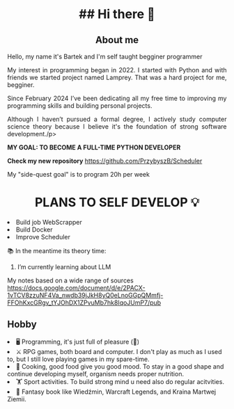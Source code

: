 <h1 id="header" align="center">## Hi there 👋</h1>
<h2 align="center">About me</h2>
<p align="justify">Hello, my name it's Bartek and I'm self taught begginer programmer</p>
<p align="justify">My interest in programming began in 2022. I started with Python and with friends we started project named Lamprey. That was a hard project for me, begginer. </p>
<p align="justify">Since February 2024 I’ve been dedicating all my free time to improving my programming skills and building personal projects.</p>
<p align="justify">Although I haven’t pursued a formal degree, I actively study computer science theory because I believe it's the foundation of strong software development./p>
<p align="justify"><b>MY GOAL: TO BECOME A FULL-TIME PYTHON DEVELOPER</b></p>

<b>Check my new repository</b>
https://github.com/PrzybyszB/Scheduler

My "side-quest goal" is to program 20h per week

<h1 align="center">PLANS TO SELF DEVELOP 💡</h1>

<li>Build job WebScrapper</li>
<li>Build Docker</li>
<li>Improve Scheduler</li>
  
📚 In the meantime its theory time: 
1. I’m currently learning about LLM

My notes based on a wide range of sources https://docs.google.com/document/d/e/2PACX-1vTCV8zzuNF4Va_nwdb39jJkH8yQ0eLnoGGpQMmfj-FFOhKxcGRgv_tYJOhDX1ZPvuMb7hk8IqoJUmP7/pub

<h2>Hobby</h2>
<li>🖥️ Programming, it's just full of pleasure (🐛)</li>
<li>⚔️ RPG games, both board and computer. I don't play as much as I used to, but I still love playing games in my spare-time.</li>
<li>🔪 Cooking, good food give you good mood. To stay in a good shape and continue developing myself, organism needs proper nutrition.</li>
<li>🏋️ Sport activities. To build strong mind u need also do regular acitvities.</li>
<li>📖 Fantasy book like Wiedźmin, Warcraft Legends, and Kraina Martwej Ziemii.</li>



<!--
**PrzybyszB/PrzybyszB** is a ✨ _special_ ✨ repository because its `README.md` (this file) appears on your GitHub profile.

Here are some ideas to get you started:

- 🔭 I’m currently working on ...
- 🌱 I’m currently learning ...
- 👯 I’m looking to collaborate on ...
- 🤔 I’m looking for help with ...
- 💬 Ask me about ...
- 📫 How to reach me: ...
- 😄 Pronouns: ...
- ⚡ Fun fact: ...
-->
